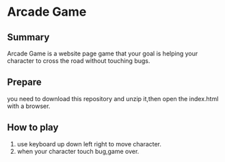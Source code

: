 # Arcade Game
## Summary
Arcade Game is a website page game that your goal is helping your character  to cross the road without touching bugs.
## Prepare
you need to download this repository and unzip it,then open the index.html with a browser.
## How to play
1. use keyboard up down left right to move character.
2. when your character touch bug,game over.


